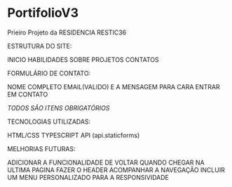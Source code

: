 # PortifolioV3

Prieiro Projeto da RESIDENCIA RESTIC36 

ESTRUTURA DO SITE:

INICIO
HABILIDADES
SOBRE
PROJETOS
CONTATOS

FORMULÁRIO DE CONTATO:

NOME COMPLETO
EMAIL(VALIDO)
E A MENSAGEM PARA CARA ENTRAR EM CONTATO

*TODOS SÃO ITENS OBRIGATÓRIOS*

TECNOLOGIAS UTILIZADAS:

HTML/CSS
TYPESCRIPT
API (api.staticforms)

MELHORIAS FUTURAS:

ADICIONAR A FUNCIONALIDADE DE VOLTAR QUANDO CHEGAR NA ULTIMA PAGINA
FAZER O HEADER ACOMPANHAR A NAVEGAÇÃO
INCLUIR UM MENU PERSONALIZADO PARA A RESPONSIVIDADE
